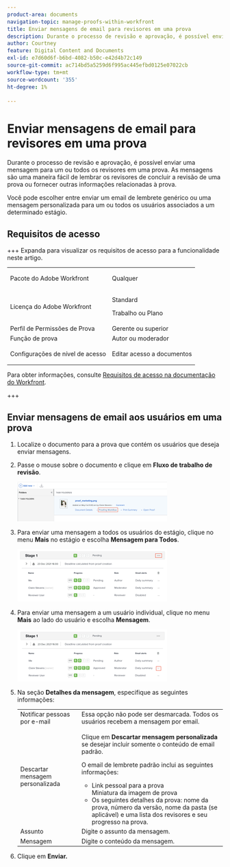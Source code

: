 ```yaml
---
product-area: documents
navigation-topic: manage-proofs-within-workfront
title: Enviar mensagens de email para revisores em uma prova
description: Durante o processo de revisão e aprovação, é possível enviar uma mensagem para um ou todos os revisores em uma prova. As mensagens são uma maneira fácil de lembrar os revisores de concluir a revisão de uma prova ou fornecer outras informações relacionadas à prova.
author: Courtney
feature: Digital Content and Documents
exl-id: e7d60d6f-b6bd-4082-b50c-e42d4b72c149
source-git-commit: ac714bd5a5259d6f995ac445efbd0125e07022cb
workflow-type: tm+mt
source-wordcount: '355'
ht-degree: 1%

---
```


# Enviar mensagens de email para revisores em uma prova

Durante o processo de revisão e aprovação, é possível enviar uma mensagem para um ou todos os revisores em uma prova. As mensagens são uma maneira fácil de lembrar os revisores de concluir a revisão de uma prova ou fornecer outras informações relacionadas à prova.

Você pode escolher entre enviar um email de lembrete genérico ou uma mensagem personalizada para um ou todos os usuários associados a um determinado estágio.

## Requisitos de acesso

+++ Expanda para visualizar os requisitos de acesso para a funcionalidade neste artigo.

<table style="table-layout:auto"> 
 <col> 
 <col> 
 <tbody> 
  <tr> 
   <td role="rowheader">Pacote do Adobe Workfront</td> 
   <td> <p>Qualquer</p> </td> 
  </tr> 
  <tr> 
   <td role="rowheader">Licença do Adobe Workfront</td> 
   <td>
   <p>Standard</p>
   <p>Trabalho ou Plano</p>
   </td> 
  </tr> 
  <tr> 
   <td role="rowheader">Perfil de Permissões de Prova </td> 
   <td>Gerente ou superior</td> 
  </tr> 
  <tr> 
   <td role="rowheader">Função de prova</td> 
   <td>Autor ou moderador</td> 
  </tr> 
  <tr> 
   <td role="rowheader">Configurações de nível de acesso</td> 
   <td> <p>Editar acesso a documentos</p> </td> 
  </tr> 
 </tbody> 
</table>

Para obter informações, consulte [Requisitos de acesso na documentação do Workfront](/help/quicksilver/administration-and-setup/add-users/access-levels-and-object-permissions/access-level-requirements-in-documentation.md).

+++

## Enviar mensagens de email aos usuários em uma prova

1. Localize o documento para a prova que contém os usuários que deseja enviar mensagens.
1. Passe o mouse sobre o documento e clique em **Fluxo de trabalho de revisão**.

   ![Fluxo de trabalho de revisão](assets/proof-workflow-doc-list-350x92.png)

1. Para enviar uma mensagem a todos os usuários do estágio, clique no menu **Mais** no estágio e escolha **Mensagem para Todos**.

   ![Mensagem no estágio](assets/message-stage-350x122.png)

1. Para enviar uma mensagem a um usuário individual, clique no menu **Mais** ao lado do usuário e escolha **Mensagem**.

   ![Usuário da mensagem](assets/message-user-350x121.png)

1. Na seção **Detalhes da mensagem**, especifique as seguintes informações:

   <table style="table-layout:auto"> 
    <col> 
    <col> 
    <tbody> 
     <tr> 
      <td role="rowheader">Notificar pessoas por e-mail</td> 
      <td>Essa opção não pode ser desmarcada. Todos os usuários recebem a mensagem por email.</td> 
     </tr> 
     <tr> 
      <td role="rowheader">Descartar mensagem personalizada</td> 
      <td> <p>Clique em <strong>Descartar mensagem personalizada</strong> se desejar incluir somente o conteúdo de email padrão.</p> <p>O email de lembrete padrão inclui as seguintes informações:</p> 
       <ul> 
        <li>Link pessoal para a prova<br>Miniatura da imagem de prova<br></li> 
        <li>Os seguintes detalhes da prova: nome da prova, número da versão, nome da pasta (se aplicável) e uma lista dos revisores e seu progresso na prova.</li> 
       </ul> </td> 
     </tr> 
     <tr> 
      <td role="rowheader">Assunto</td> 
      <td>Digite o assunto da mensagem.</td> 
     </tr> 
     <tr> 
      <td role="rowheader">Mensagem</td> 
      <td>Digite o conteúdo da mensagem.</td> 
     </tr> 
    </tbody> 
   </table>

1. Clique em **Enviar.**
